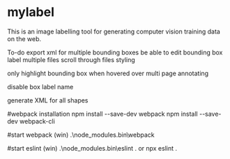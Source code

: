 # mylabel
This is an image labelling tool for generating computer vision training data on the web.

To-do
export xml for multiple bounding boxes
be able to edit bounding box label
multiple files
scroll through files
styling


only highlight bounding box when hovered over
multi page annotating


disable box label name

generate XML for all shapes

#webpack installation
npm install --save-dev webpack
npm install --save-dev webpack-cli

#start webpack (win)
.\node_modules\.bin\webpack

#start eslint (win)
.\node_modules\.bin\eslint .
or
npx eslint .
